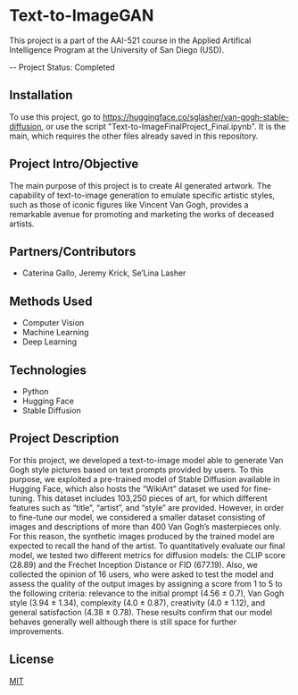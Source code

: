 # Text-to-ImageGAN

This project is a part of the AAI-521 course in the Applied Artifical Intelligence Program at the University of San Diego (USD).

-- Project Status: Completed

## Installation

To use this project, go to https://huggingface.co/sglasher/van-gogh-stable-diffusion, or use the script "Text-to-ImageFinalProject_Final.ipynb". It is the main, which requires the other files already saved in this repository. 

## Project Intro/Objective

The main purpose of this project is to create AI generated artwork. The capability of text-to-image generation to emulate specific artistic styles, such as those of iconic figures like Vincent Van Gogh, provides a remarkable avenue for promoting and marketing the works of deceased artists.

## Partners/Contributors

* Caterina Gallo, Jeremy Krick, Se’Lina Lasher

## Methods Used

* Computer Vision
* Machine Learning
* Deep Learning

## Technologies

* Python
* Hugging Face
* Stable Diffusion

## Project Description

For this project, we developed a text-to-image model able to generate Van Gogh style pictures based on text prompts provided by users. To this purpose, we exploited a pre-trained model of Stable Diffusion available in Hugging Face, which also hosts the “WikiArt” dataset we used for fine-tuning. This dataset includes 103,250 pieces of art, for which different features such as “title”, “artist”, and “style” are provided. However, in order to fine-tune our model, we considered a smaller dataset consisting of images and descriptions of more than 400 Van Gogh’s masterpieces only. For this reason, the synthetic images produced by the trained model are expected to recall the hand of the artist. To quantitatively evaluate our final model, we tested two different metrics for diffusion models: the CLIP score (28.89) and the Fréchet Inception Distance or FID (677.19). Also, we collected the opinion of 16 users, who were asked to test the model and assess the quality of the output images by assigning a score from 1 to 5 to the following criteria: relevance to the initial prompt (4.56 ± 0.7), Van Gogh style (3.94 ± 1.34), complexity (4.0 ± 0.87), creativity (4.0 ± 1.12), and general satisfaction (4.38 ± 0.78). These results confirm that our model behaves generally well although there is still space for further improvements.

## License

[MIT](https://choosealicense.com/licenses/mit/)
